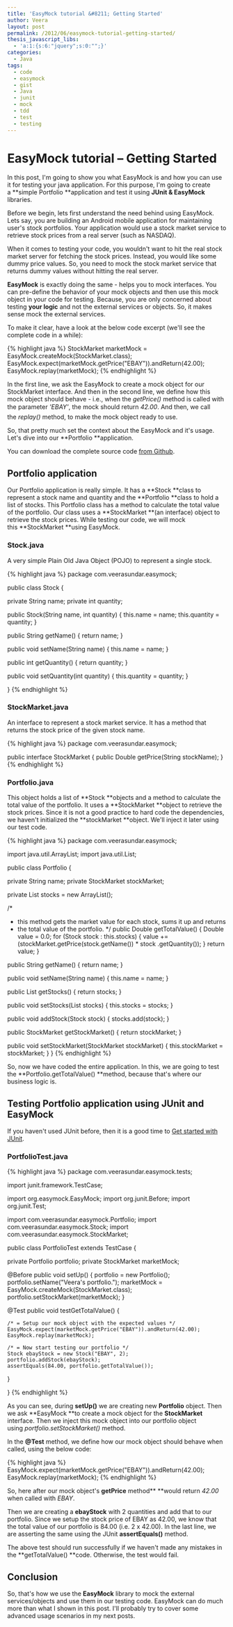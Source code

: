 ```yaml
---
title: 'EasyMock tutorial &#8211; Getting Started'
author: Veera
layout: post
permalink: /2012/06/easymock-tutorial-getting-started/
thesis_javascript_libs:
  - 'a:1:{s:6:"jquery";s:0:"";}'
categories:
  - Java
tags:
  - code
  - easymock
  - gist
  - Java
  - junit
  - mock
  - tdd
  - test
  - testing
---
```

# EasyMock tutorial &#8211; Getting Started

In this post, I'm going to show you what EasyMock is and how you can use it for testing your java application. For this purpose, I'm going to create a **simple Portfolio **application and test it using **JUnit & EasyMock** libraries.

Before we begin, lets first understand the need behind using EasyMock. Lets say, you are building an Android mobile application for maintaining user's stock portfolios. Your application would use a stock market service to retrieve stock prices from a real server (such as NASDAQ).

When it comes to testing your code, you wouldn't want to hit the real stock market server for fetching the stock prices. Instead, you would like some dummy price values. So, you need to mock the stock market service that returns dummy values without hitting the real server.

**EasyMock** is exactly doing the same - helps you to mock interfaces. You can pre-define the behavior of your mock objects and then use this mock object in your code for testing. Because, you are only concerned about testing **your logic** and not the external services or objects. So, it makes sense mock the external services.

To make it clear, have a look at the below code excerpt (we'll see the complete code in a while):

{% highlight java %}
StockMarket marketMock = EasyMock.createMock(StockMarket.class);
EasyMock.expect(marketMock.getPrice("EBAY")).andReturn(42.00);
EasyMock.replay(marketMock);
{% endhighlight %}

In the first line, we ask the EasyMock to create a mock object for our StockMarket interface. And then in the second line, we define how this mock object should behave - i.e., when the *getPrice()* method is called with the parameter *'EBAY'*, the mock should return *42.00*. And then, we call the *replay()* method, to make the mock object ready to use.

So, that pretty much set the context about the EasyMock and it's usage. Let's dive into our **Portfolio **application.

You can download the complete source code [from Github][1].

## Portfolio application

 [1]: https://github.com/vraa/SimplePortfolio "Simple portfolio source code in GitHub"

Our Portfolio application is really simple. It has a **Stock **class to represent a stock name and quantity and the **Portfolio **class to hold a list of stocks. This Portfolio class has a method to calculate the total value of the portfolio. Our class uses a **StockMarket **(an interface) object to retrieve the stock prices. While testing our code, we will mock this **StockMarket **using EasyMock.

### Stock.java

A very simple Plain Old Java Object (POJO) to represent a single stock.

{% highlight java %}
package com.veerasundar.easymock;

public class Stock {

  private String name;
  private int quantity;

  public Stock(String name, int quantity) {
    this.name = name;
    this.quantity = quantity;
  }

  public String getName() {
    return name;
  }

  public void setName(String name) {
    this.name = name;
  }

  public int getQuantity() {
    return quantity;
  }

  public void setQuantity(int quantity) {
    this.quantity = quantity;
  }

}
{% endhighlight %}

### StockMarket.java

An interface to represent a stock market service. It has a method that returns the stock price of the given stock name.

{% highlight java %}
package com.veerasundar.easymock;

public interface StockMarket {
  public Double getPrice(String stockName);
}
{% endhighlight %}

### Portfolio.java

This object holds a list of **Stock **objects and a method to calculate the total value of the portfolio. It uses a **StockMarket **object to retrieve the stock prices. Since it is not a good practice to hard code the dependencies, we haven't initialized the **stockMarket **object. We'll inject it later using our test code.

{% highlight java %}
package com.veerasundar.easymock;

import java.util.ArrayList;
import java.util.List;

public class Portfolio {

  private String name;
  private StockMarket stockMarket;

  private List<Stock> stocks = new ArrayList<Stock>();

  /*
   * this method gets the market value for each stock, sums it up and returns
   * the total value of the portfolio.
   */
  public Double getTotalValue() {
    Double value = 0.0;
    for (Stock stock : this.stocks) {
      value += (stockMarket.getPrice(stock.getName()) * stock
          .getQuantity());
    }
    return value;
  }

  public String getName() {
    return name;
  }

  public void setName(String name) {
    this.name = name;
  }

  public List<Stock> getStocks() {
    return stocks;
  }

  public void setStocks(List<Stock> stocks) {
    this.stocks = stocks;
  }

  public void addStock(Stock stock) {
    stocks.add(stock);
  }

  public StockMarket getStockMarket() {
    return stockMarket;
  }

  public void setStockMarket(StockMarket stockMarket) {
    this.stockMarket = stockMarket;
  }
}
{% endhighlight %}

So, now we have coded the entire application. In this, we are going to test the **Portfolio.getTotalValue() **method, because that's where our business logic is. 

## Testing Portfolio application using JUnit and EasyMock

If you haven't used JUnit before, then it is a good time to [Get started with JUnit][2].

### PortfolioTest.java

 [2]: http://veerasundar.com/blog/2009/06/getting-started-with-junit-4-java-testing-framework/ "Getting started with JUnit 4"

{% highlight java %}
package com.veerasundar.easymock.tests;

import junit.framework.TestCase;

import org.easymock.EasyMock;
import org.junit.Before;
import org.junit.Test;

import com.veerasundar.easymock.Portfolio;
import com.veerasundar.easymock.Stock;
import com.veerasundar.easymock.StockMarket;

public class PortfolioTest extends TestCase {

  private Portfolio portfolio;
  private StockMarket marketMock;

  @Before
  public void setUp() {
    portfolio = new Portfolio();
    portfolio.setName("Veera's portfolio.");
    marketMock = EasyMock.createMock(StockMarket.class);
    portfolio.setStockMarket(marketMock);
  }

  @Test
  public void testGetTotalValue() {

    /* = Setup our mock object with the expected values */
    EasyMock.expect(marketMock.getPrice("EBAY")).andReturn(42.00);
    EasyMock.replay(marketMock);

    /* = Now start testing our portfolio */
    Stock ebayStock = new Stock("EBAY", 2);
    portfolio.addStock(ebayStock);
    assertEquals(84.00, portfolio.getTotalValue());
  }

}
{% endhighlight %}

As you can see, during **setUp()** we are creating new **Portfolio** object. Then we ask **EasyMock **to create a mock object for the **StockMarket** interface. Then we inject this mock object into our portfolio object using *portfolio.setStockMarket()* method.

In the **@Test** method, we define how our mock object should behave when called, using the below code:

{% highlight java %}
EasyMock.expect(marketMock.getPrice("EBAY")).andReturn(42.00);
EasyMock.replay(marketMock);
{% endhighlight %}

So, here after our mock object's **getPrice** method** **would return *42.00* when called with *EBAY*.

Then we are creating a **ebayStock** with 2 quantities and add that to our portfolio. Since we setup the stock price of EBAY as 42.00, we know that the total value of our portfolio is 84.00 (i.e. 2 x 42.00). In the last line, we are asserting the same using the JUnit **assertEquals()** method.

The above test should run successfully if we haven't made any mistakes in the **getTotalValue() **code. Otherwise, the test would fail.

## Conclusion

So, that's how we use the **EasyMock** library to mock the external services/objects and use them in our testing code. EasyMock can do much more than what I shown in this post. I'll probably try to cover some advanced usage scenarios in my next posts.
